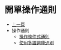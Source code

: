 # 開單操作通則
* [上一頁]({back})
* 操作通則
  * [操作條件式通則](README#ruledialog1)
  * [使用多語詞庫通則](README#ruledialog2)